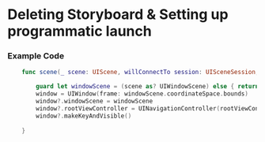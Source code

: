 # Deleting Storyboard & Setting up programmatic launch 

### Example Code 

``` Swift 
    func scene(_ scene: UIScene, willConnectTo session: UISceneSession, options connectionOptions: UIScene.ConnectionOptions) {

        guard let windowScene = (scene as? UIWindowScene) else { return }
        window = UIWindow(frame: windowScene.coordinateSpace.bounds)
        window?.windowScene = windowScene
        window?.rootViewController = UINavigationController(rootViewController: ViewController())
        window?.makeKeyAndVisible()
        
    }
```
